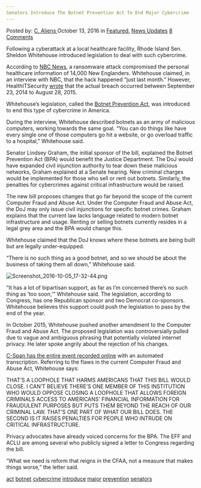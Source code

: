 ```yaml
---
Senators Introduce The Botnet Prevention Act To End Major Cybercrime
---
```

<article class="post-listing post-15777 post type-post status-publish format-standard has-post-thumbnail hentry  tag-act tag-botnet tag-cybercrime tag-introduce tag-major tag-prevention tag-senators">
    <div class="post-inner">
        <span>Posted by: <a href="https://www.deepdotweb.com/author/caliens/" title="">C. Aliens </a></span>
    <span>October 13, 2016</span>
    <span>in <a href="https://www.deepdotweb.com/category/deepdot-news/" rel="category tag">Featured</a>, <a href="https://www.deepdotweb.com/category/news-updates/" rel="category tag">News Updates</a></span>
    <span><a href="https://www.deepdotweb.com/2016/10/13/senators-introduce-botnet-prevention-act-end-major-cybercrime/#comments">8 Comments</a></span>
    </p>
    <div class="clear"></div>
    <div class="entry">
    <p>Following a cyberattack at a local healthcare facility, Rhode Island Sen. Sheldon Whitehouse introduced legislation to deal with such cybercrime.</p>
    <p>According to <a href="http://turnto10.com/i-team/consumer-advocate/nbc-10-i-team-customer-claims-he-was-ripped-off-by-gun-store">NBC News</a>, a ransomware attack compromised the personal healthcare information of 14,000 New Englanders. Whitehouse claimed, in an interview with NBC, that the hack happened “just last month.” However, HealthITSecurity <a href="http://healthitsecurity.com/news/latest-ocr-hipaa-settlement-highlights-baa-importance">wrote</a> that the actual breach occurred between September 23, 2014 to August 28, 2015.</p>
    <p>Whitehouse’s legislation, called the <a href="https://www.congress.gov/bill/114th-congress/senate-bill/2931/text">Botnet Prevention Act</a>, was introduced to end this type of cybercrime in America.</p>
    <p>During the interview, Whitehouse described botnets as an army of malicious computers, working towards the same goal. “You can do things like have every single one of those computers go hit a website, or go overload traffic to a hospital,” Whitehouse said.</p>
    <p>Senator Lindsey Graham, the initial sponsor of the bill, explained the Botnet Prevention Act (BPA) would benefit the Justice Department. The DoJ would have expanded civil injunction authority to tear down these malicious networks, Graham explained at a Senate hearing. New criminal charges would be implemented for those who sell or rent out botnets. Similarly, the penalties for cybercrimes against critical infrastructure would be raised.</p>
    <p>The new bill proposes changes that go far beyond the scope of the current Computer Fraud and Abuse Act. Under the Computer Fraud and Abuse Act, the DoJ may only issue civil injunctions for specific botnet crimes. Graham explains that the current law lacks language related to modern botnet infrastructure and usage. Renting or selling botnets currently resides in a legal grey area and the BPA would change this.</p>
    <p>Whitehouse claimed that the DoJ knows where these botnets are being built but are legally under-equipped.</p>
    <p>“There is no such thing as a good botnet, and so we should be about the business of taking them all down,” Whitehouse said.</p>
    <p><img class="wp-image-15778 aligncenter" src="/imgs/2016/10/screenshot_2016-10-05_17-32-44-png.png" alt="Screenshot_2016-10-05_17-32-44.png" srcset="/imgs/2016/10/screenshot_2016-10-05_17-32-44-png.png 713w, /imgs/2016/10/screenshot_2016-10-05_17-32-44-png-300x154.png 300w" sizes="(max-width: 713px) 100vw, 713px" /></p>
    <p>“It has a lot of bipartisan support, as far as I&#8217;m concerned there&#8217;s no such thing as ‘too soon,’” Whitehouse said. The legislation, according to Congress, has one Republican sponsor and two Democrat co-sponsors. Whitehouse believes this support could push the legislation to pass by the end of the year.</p>
    <p>In October 2015, Whitehouse pushed another amendment to the Computer Fraud and Abuse Act. The proposed legislation was controversially pulled due to vague and ambiguous phrasing that potentially violated internet privacy. He later spoke angrily about the rejection of his changes.</p>
    <p><a href="https://www.c-span.org/video/?c4556085/masters-universe-versus-sheldon-whitehouse">C-Span has the entire event recorded online</a> with an automated transcription. Referring to the flaws in the current Computer Fraud and Abuse Act, Whitehouse says:</p>
    <p>THAT&#8217;S A LOOPHOLE THAT HARMS AMERICANS THAT THIS BILL WOULD CLOSE. I CAN&#8217;T BELIEVE THERE&#8217;S ONE MEMBER OF THIS INSTITUTION WHO WOULD OPPOSE CLOSING A LOOPHOLE THAT ALLOWS FOREIGN CRIMINALS ACCESS TO AMERICANS&#8217; FINANCIAL INFORMATION FOR FRAUDULENT PURPOSES BUT PUTS THEM BEYOND THE REACH OF OUR CRIMINAL LAW. THAT&#8217;S ONE PART OF WHAT OUR BILL DOES. THE SECOND IS IT RAISES PENALTIES FOR PEOPLE WHO INTRUDE ON CRITICAL INFRASTRUCTURE.</p>
    <p>Privacy advocates have already voiced concerns for the BPA. The EFF and ACLU are among several who publicly signed a letter to Congress regarding the bill.</p>
    <p>“What we need is reform that reigns in the CFAA, not a measure that makes things worse,” the letter said.</p>
    </div>
    <a href="https://www.deepdotweb.com/tag/act/" rel="tag">act</a> <a href="https://www.deepdotweb.com/tag/botnet/" rel="tag">botnet</a> <a href="https://www.deepdotweb.com/tag/cybercrime/" rel="tag">cybercrime</a> <a href="https://www.deepdotweb.com/tag/introduce/" rel="tag">introduce</a> <a href="https://www.deepdotweb.com/tag/major/" rel="tag">major</a> <a href="https://www.deepdotweb.com/tag/prevention/" rel="tag">prevention</a> <a href="https://www.deepdotweb.com/tag/senators/" rel="tag">senators</a></span> <span style="display:none" class="updated">2016-10-13</span>
    <div style="display:none" class="vcard author" itemprop="author" itemscope itemtype="http://schema.org/Person"><strong class="fn" itemprop="name"><a href="https://www.deepdotweb.com/author/caliens/" title="Posts by C. Aliens" rel="author">C. Aliens</a></strong></div>
    
